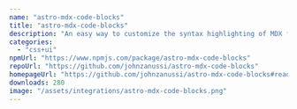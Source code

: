 ```yaml
---
name: "astro-mdx-code-blocks"
title: "astro-mdx-code-blocks"
description: "An easy way to customize the syntax highlighting of MDX fenced code blocks by providing your own Astro component."
categories:
  - "css+ui"
npmUrl: "https://www.npmjs.com/package/astro-mdx-code-blocks"
repoUrl: "https://github.com/johnzanussi/astro-mdx-code-blocks"
homepageUrl: "https://github.com/johnzanussi/astro-mdx-code-blocks#readme"
downloads: 280
image: "/assets/integrations/astro-mdx-code-blocks.png"
---
```

